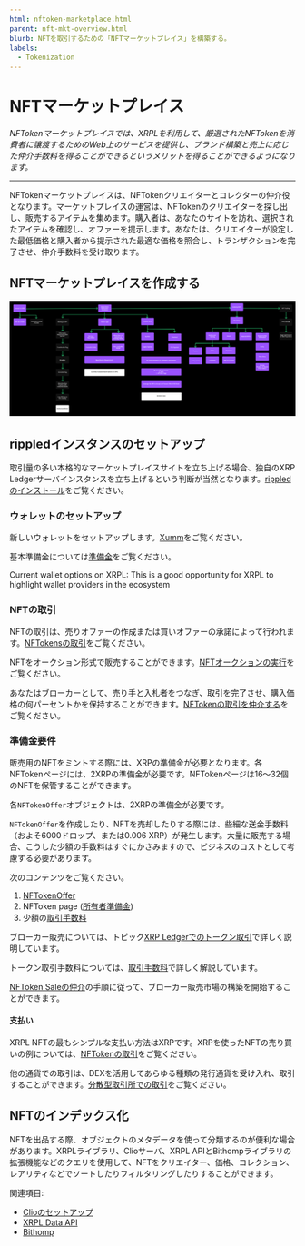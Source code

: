 ```yaml
---
html: nftoken-marketplace.html
parent: nft-mkt-overview.html
blurb: NFTを取引するための「NFTマーケットプレイス」を構築する。
labels:
  - Tokenization
---
```

# NFTマーケットプレイス

_NFTokenマーケットプレイスでは、XRPLを利用して、厳選されたNFTokenを消費者に譲渡するためのWeb上のサービスを提供し、ブランド構築と売上に応じた仲介手数料を得ることができるというメリットを得ることができるようになります。_

---

NFTokenマーケットプレイスは、NFTokenクリエイターとコレクターの仲介役となります。マーケットプレイスの運営は、NFTokenのクリエイターを探し出し、販売するアイテムを集めます。購入者は、あなたのサイトを訪れ、選択されたアイテムを確認し、オファーを提示します。あなたは、クリエイターが設定した最低価格と購入者から提示された最適な価格を照合し、トランザクションを完了させ、仲介手数料を受け取ります。

## NFTマーケットプレイスを作成する

[![NFTマーケットプレイスのフロー](img/nft-mkt-marketplace.png "NFTマーケットプレイスのフロー")](img/nft-mkt-marketplace.png)


## rippledインスタンスのセットアップ

取引量の多い本格的なマーケットプレイスサイトを立ち上げる場合、独自のXRP Ledgerサーバインスタンスを立ち上げるという判断が当然となります。[rippledのインストール](../../infrastructure/installation/index.md)をご覧ください。


### ウォレットのセットアップ

新しいウォレットをセットアップします。[Xumm](https://xumm.app/)をご覧ください。

基本準備金については[準備金](reserves.html#base-reserve-and-owner-reserve)をご覧ください。

Current wallet options on XRPL: This is a good opportunity for XRPL to highlight wallet providers in the ecosystem


### NFTの取引

NFTの取引は、売りオファーの作成または買いオファーの承諾によって行われます。[NFTokensの取引](../../../../tutorials/quickstart/transfer-nfts-using-javascript.md)をご覧ください。

NFTをオークション形式で販売することができます。[NFTオークションの実行](../../concepts/tokens/nfts/running-an-nft-auction.md)をご覧ください。

あなたはブローカーとして、売り手と入札者をつなぎ、取引を完了させ、購入価格の何パーセントかを保持することができます。[NFTokenの取引を仲介する](../../../../tutorials/quickstart/broker-an-nft-sale-using-javascript.md)をご覧ください。


### 準備金要件

販売用のNFTをミントする際には、XRPの準備金が必要となります。各NFTokenページには、2XRPの準備金が必要です。NFTokenページは16～32個のNFTを保管することができます。

各`NFTokenOffer`オブジェクトは、2XRPの準備金が必要です。

`NFTokenOffer`を作成したり、NFTを売却したりする際には、些細な送金手数料（およそ6000ドロップ、または0.006 XRP）が発生します。大量に販売する場合、こうした少額の手数料はすぐにかさみますので、ビジネスのコストとして考慮する必要があります。

次のコンテンツをご覧ください。

1. [NFTokenOffer](nft-reserve-requirements.html#nftokenoffer-reserve)
2. NFToken page ([所有者準備金](nft-reserve-requirements.html#owner-reserve))
3. 少額の[取引手数料](../../concepts/tokens/transfer-fees.md)


ブローカー販売については、トピック[XRP Ledgerでのトークン取引](../../concepts/tokens/nfts/trading.md)で詳しく説明しています。

トークン取引手数料については、[取引手数料](../../concepts/tokens/transfer-fees.md)で詳しく解説しています。

[NFToken Saleの仲介](../../../../tutorials/quickstart/broker-an-nft-sale-using-javascript.md)の手順に従って、ブローカー販売市場の構築を開始することができます。

#### 支払い

XRPL NFTの最もシンプルな支払い方法はXRPです。XRPを使ったNFTの売り買いの例については、[NFTokenの取引](../../../../tutorials/quickstart/transfer-nfts-using-javascript.md)をご覧ください。

他の通貨での取引は、DEXを活用してあらゆる種類の発行通貨を受け入れ、取引することができます。[分散型取引所での取引](../../../../tutorials/use-tokens/trade-in-the-decentralized-exchange.md#trade-in-the-decentralized-exchange)をご覧ください。

## NFTのインデックス化

NFTを出品する際、オブジェクトのメタデータを使って分類するのが便利な場合があります。XRPLライブラリ、Clioサーバ、XRPL APIとBithompライブラリの拡張機能などのクエリを使用して、NFTをクリエイター、価格、コレクション、レアリティなどでソートしたりフィルタリングしたりすることができます。

関連項目:

- [Clioのセットアップ](../../infrastructure/installation/install-clio-on-ubuntu.md)
- [XRPL Data API](https://api.xrpldata.com/docs/static/index.html#/)
- [Bithomp](https://docs.bithomp.com/#nft-xls-20)

<!--

Sorting and filtering [No link]
    Creator - nft_info (issuer field)
    Price - nft_sell_offer->offers->amount field)
    Popularity - ?
    Newly listed
    Collection - nft_info (token taxon field)
    XRP vs $ vs IOUs

Search [No link]
Featured NFTs [No link]
Supplement Information [No link]
    Rarity
    Floor price
    History
        Number of owners
        Price History

 -->
